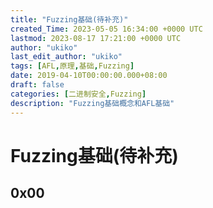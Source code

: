 ```yaml
---
title: "Fuzzing基础(待补充)"
created_Time: 2023-05-05 16:34:00 +0000 UTC
lastmod: 2023-08-17 17:21:00 +0000 UTC
author: "ukiko"
last_edit_author: "ukiko"
tags: [AFL,原理,基础,Fuzzing]
date: 2019-04-10T00:00:00.000+08:00
draft: false
categories: [二进制安全,Fuzzing]
description: "Fuzzing基础概念和AFL基础"
---
```


# Fuzzing基础(待补充)

## 0x00

